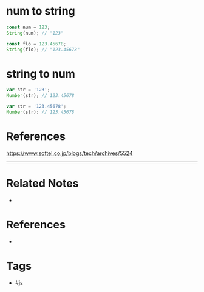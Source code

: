 # num to string
```js
const num = 123;
String(num); // "123"

const flo = 123.45678;
String(flo); // "123.45678"
```

# string to num
```js
var str = '123';
Number(str); // 123.45678

var str = '123.45678';
Number(str); // 123.45678
```

# References
https://www.softel.co.jp/blogs/tech/archives/5524

---
# Related Notes
- 

# References
- 

# Tags
- #js